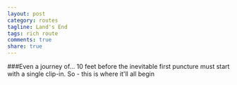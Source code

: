 ```yaml
---
layout: post
category: routes
tagline: Land's End
tags: rich route
comments: true
share: true
---
```


###Even a journey of...
10 feet before the inevitable <i class ="icon-wrench"></i> first puncture must start with a single clip-in.
So - this is where it'll all begin
